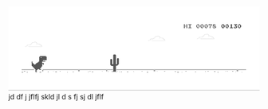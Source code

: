 ![image](https://github.com/sudimuk2017/qwaszx/blob/main/dino.gif)
jd  df  j  jflfj skld  jl d  s   fj  sj    dl  jflf


